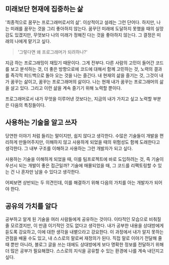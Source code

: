 ## 미래보단 현재에 집중하는 삶

'최종적으로 꿈꾸는 프로그래머로서의 삶'. 이상적이고 설레는 그런 단어다. 하지만, 나는 미래를 꿈꾸는 것을 그리 좋아하지 않는다. 꿈꾸던 미래에 도달하지 못했을 때의 실망감도 있겠지만, 무엇보다 나의 미래가 정해진 다는 것을 좋아하지 않는다. 그 결정은 미래의 나에게 맡기고 싶다.

> '그렇다면 왜 프로그래머가 되려하나?'


지금 하는 프로그래밍이 재밌기 때문이다. 그게 전부다. 다른 사람의 고민이 들어간 코드를 보고 분석하는 것, 더 좋은 방향으로에 코드에 대해서 함께 고민하는 것, 노력의 결과를 즉각적 피드백으로 돌아 오는 것을 나는 즐긴다. 내 현재의 삶을 즐기는 것, 그것이 내가 꿈꾸는 삶이고, 꿈꾸는 프로그래머의 삶이다. 나는 현재 내가 꿈꾸는 프로그래머의 삶을 살고 있다. 그리고 이런 삶을 계속 즐기기 위해 노력할 뿐이다.

프로그래머로서 내가 무엇을 이루어낸 것보다는, 지금의 내가 가지고 싶고 노력할 부분은 다음의 특징들이다.

## 사용하는 기술을 알고 쓰자

당연한 이야기 처럼 들리는 말이지만, 쉽지 않다고 생각한다. 수많은 기술들이 개발을 편리하게 만들어주지만, 이해하지 않고 사용하게  되었을 때의 위험성도 함께 도래한다고 생각한다. 그 내부 구조를 이해하고 사용하는 그런 개발자가 되고 싶다.

사용하는 기술을 이해하게 되었을 때, 이를 팀프로젝트에 바로 도입하려는 것, 즉 기술이 우선시 되는 개발이  좋은 접근일까? 기술에 매몰되었을 때, 그 코드를 리팩토링할 수 있는 건 나 혼자만 남을 수 있다고 생각한다.

어찌보면 상반되는 두 의견인데, 이를 해결하기 위해 다음의 가치를 아는 개발자가 되어야 한다.

## 공유의 가치를 알다

공부하고 알게 된 기술을 여러 사람들에게 공유하는 것이다. 이타적인 모습으로 비춰질 줄 모르겠지만, 이 만큼 이기적인 것도 없다고 생각한다. 내가 공부한 내용을 상대방에게 듣도록 강요하고, 이에 대한 생각을 내뱉으라고 강요한다. 이 과정에서 내가 알지 못하는 관점을 배울 수도 있고, 내 스스로의 말로써 재정의가 된다. 직접 말로 이야기 전달해 줄 때 뿐만 아니라, 블로그 글을 쓰는 데에도 상대방에게 보다 명확한 정보를 전달하기 위해 더 많은 공부가 필요해졌다. 스스로의 지식을 공유할 수 있는 환경에 나를 계속 내던지고 싶다.
